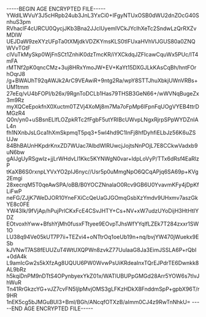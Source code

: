 -----BEGIN AGE ENCRYPTED FILE-----
YWdlLWVuY3J5cHRpb24ub3JnL3YxCi0+IFgyNTUxOSB0dWU2dnZOcG40SnhuS3pm
RVhaclF4cURCU0QycjJKb3Bna2JJclUyemlVCkJYclhXeTc2SndwLzQrRXZvMDlW
UEJDaW9zeXYzUFpTa0tXMjdkVDZKYmsKLS0tIFUxaHVhVlJGUS80a0ZNQWVvTGtF
clVuTkMySkp0WjFnSCt1ZnhiK0dzTmcKR/iYXCkdqJZFIcawCquWx5PUc/IT4mFA
rMTNf2pK0qncCMz+3uj8HRxYmoJW+EV+KaYt15DXGJLkKAsCqBh/hntFOrhOqrJ8
/g+BWAUhT92qAWJk2ArC9VEAwiR+9ntg2Ra/wpY8STTJhuXbkjUWnVRBs+UM1tmm
27eEq/vU4bFOPI/b26x/9RgnToDCLb1Has79THSB3GeN66+/wWVNqBugeZx3m9Rz
myXQCeEpokfnX0Xuctm0TZVj4XoMj8m7Ma7oFpMp6lFpnFqUOgVYEB4ttrDMGzR4
Q0n/yn0+uSBsnELlfLOZpkRTc2fFgbF5utYRIBcUWvpLNgxRjrpSPpWYDZnIAL4n
fh1NXnbJsLGca1hXmSkpmqT5pq3+5wl4hd9C1InFj8hfDyhfiELbJz56K6uZSUJw
84BhBAUnHKpdrKnxZD7WUac7AlbdWlRUwcjJojtsNnPOjL7E8CCkwVadxb9uN6bw
gAIJgUyRSgwlz+jjLrWHdvLI1Kkc5KYNWgN0var+ldpLoVyP/TTx6dRsf4EaRlzP
tKaXB6S0rxnpLYVxYO2pIJ6nyc//Usr5p0uMmgNpO6QCqAPjq6SA69p+KVg2Emgi
28xecrqM5T0qeAwSPA/oBB/B0YOCZNnalaO0Rcv9GB6U0YvavmKFy4jDpKfLiFwP
neFG/ZJjK7WeDJOR10YneFXiCcQeUaGJGOmqGsbXzYmdv9UHxmv7aszGkYE8c0FE
YW43lk/9fVjAp/hPujPrlCKxFcE4CSvJHTY+Cs+NV+xW7udzUYoDijH3HtHtIYDZ
EOtvoxhYww+BfshYjMh0fusxFTtyee9EOvpTJhsWfYYqlfLZEk7T284zxxr1SW1O
LU38q94Ve05kUT7P7ii+TEZvi4+oNTtrOq1oeUb19n+nq/bvjYW470jWuekx9ESb
kJVNwT7AS8fEUUZuT4WtUXQPWn8zvkZ77UulaaG8Ja3EimJSSLA6P+rQbI+0dA4k
L9amIcGw2s5kXfzAg8UQUU6PW0WvwPsUiKRdeaInxTQrEJPdrTE6Dwnkk8AL9bRz
h5kqiDnPM9nDTtS4OPynbyexYkZ01x/WATlUBUPpGMGd28Arr5YOW6s7tIvJhWuR
Tn41RrGkzcYG+vJZ7cvFN5IjlpMvjOMS3gLFKzHDkX8FnddmSpP+gpbX96T/r9HR
1nEK5cg5bJMGuBUl3+Bml/BGh/ANcqfOTXzB/aImm0CJ4z9RwTnNhkU=
-----END AGE ENCRYPTED FILE-----
